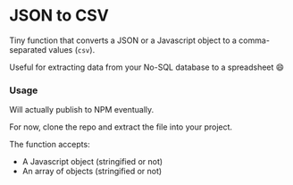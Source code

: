 # JSON to CSV

Tiny function that converts a JSON or a Javascript object to a comma-separated values (`csv`).

Useful for extracting data from your No-SQL database to a spreadsheet :smile:


### Usage

Will actually publish to NPM eventually.

For now, clone the repo and extract the file into your project.

The function accepts:

* A Javascript object (stringified or not)
* An array of objects (stringified or not)
